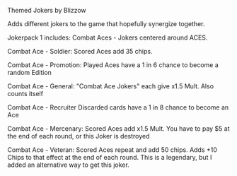 Themed Jokers by Blizzow

Adds different jokers to the game that hopefully synergize together.

Jokerpack 1 includes:
Combat Aces - Jokers centered around ACES.

Combat Ace - Soldier:
Scored Aces add 35 chips.

Combat Ace - Promotion:
Played Aces have a 1 in 6 chance to become a random Edition

Combat Ace - General:
"Combat Ace Jokers" each give x1.5 Mult. Also counts itself

Combat Ace - Recruiter
Discarded cards have a 1 in 8 chance to become an Ace

Combat Ace - Mercenary:
Scored Aces add x1.5 Mult. You have to pay $5 at the end of each round, or this Joker is destroyed

Combat Ace - Veteran:
Scored Aces repeat and add 50 chips. Adds +10 Chips to that effect at the end of each round.
This is a legendary, but I added an alternative way to get this joker.
